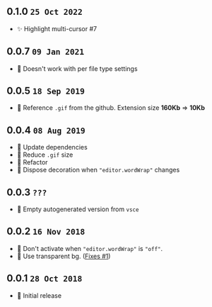 ## 0.1.0 `25 Oct 2022`

- ✨ Highlight multi-cursor #7

## 0.0.7 `09 Jan 2021`

- 🐛 Doesn't work with per file type settings

## 0.0.5 `18 Sep 2019`

- 🔨 Reference `.gif` from the github. Extension size **160Kb** => **10Kb**

## 0.0.4 `08 Aug 2019`

- 🔨 Update dependencies
- 🔨 Reduce `.gif` size
- 🔨 Refactor
- 🐛 Dispose decoration when  `"editor.wordWrap"` changes

## 0.0.3 `???`

- 🔨 Empty autogenerated version from `vsce`

## 0.0.2 `16 Nov 2018`

- 🐛 Don't activate when `"editor.wordWrap"` is `"off"`.
- 🐛 Use transparent bg. ([Fixes #1][i1])

## 0.0.1 `28 Oct 2018`

- 🔨 Initial release

[i1]: https://github.com/usernamehw/vscode-highlight-logical-line/issues/1
